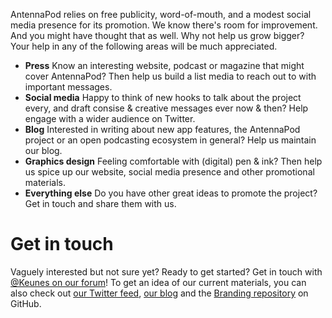 AntennaPod relies on free publicity, word-of-mouth, and a modest social media presence for its promotion. We know there's room for improvement. And you might have thought that as well. Why not help us grow bigger? Your help in any of the following areas will be much appreciated.

* **Press**
Know an interesting website, podcast or magazine that might cover AntennaPod? Then help us build a list media to reach out to with important messages.
* **Social media**
Happy to think of new hooks to talk about the project every, and draft consise & creative messages ever now & then? Help engage with a wider audience on Twitter.
* **Blog**
Interested in writing about new app features, the AntennaPod project or an open podcasting ecosystem in general? Help us maintain our blog.
* **Graphics design**
Feeling comfortable with (digital) pen & ink? Then help us spice up our website, social media presence and other promotional materials.
* **Everything else**
Do you have other great ideas to promote the project? Get in touch and share them with us.

# Get in touch
Vaguely interested but not sure yet? Ready to get started? Get in touch with [@Keunes on our forum](https://forum.antennapod.org/u/keunes)! To get an idea of our current materials, you can also check out [our Twitter feed](https://www.twitter.com/antennapod), [our blog](/blog) and the [Branding repository](https://github.com/AntennaPod/Branding) on GitHub.
